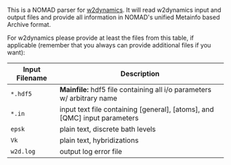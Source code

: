 This is a NOMAD parser for [w2dynamics](https://github.com/w2dynamics/w2dynamics). It will read w2dynamics input and
output files and provide all information in NOMAD's unified Metainfo based Archive format.

For w2dynamics please provide at least the files from this table, if applicable
(remember that you always can provide additional files if you want):

| Input Filename | Description |
| --- | --- |
| `*.hdf5` | **Mainfile:** hdf5 file containing all i/o parameters w/ arbitrary name |
| `*.in` | input text file containing [general], [atoms], and [QMC] input parameters |
| `epsk` | plain text, discrete bath levels |
| `Vk` | plain text, hybridizations |
| `w2d.log` | output log error file |
